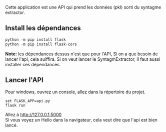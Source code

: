 Cette application est une API qui prend les données (pkl) sorti du syntagme extractor.

## Install les dépendances

```python
python -m pip install flask
python -m pip install flask-cors
```

**Note:** les dépendances dessus n'est que pour l'API, Si on a que besoin de lancer l'api, cela suiffira. Si on veut lancer le SyntagmExtractor, Il faut aussi installer ces dépendances.

## Lancer l'API

Pour windows, ouvrez un console, allez dans la répertoire du projet.

```shell
set FLASK_APP=api.py
flask run
```

Allez à http://127.0.0.1:5000      
Si vous voyez un Hello dans la navigateur, cela veut dire que  l'api est bien lancé.

